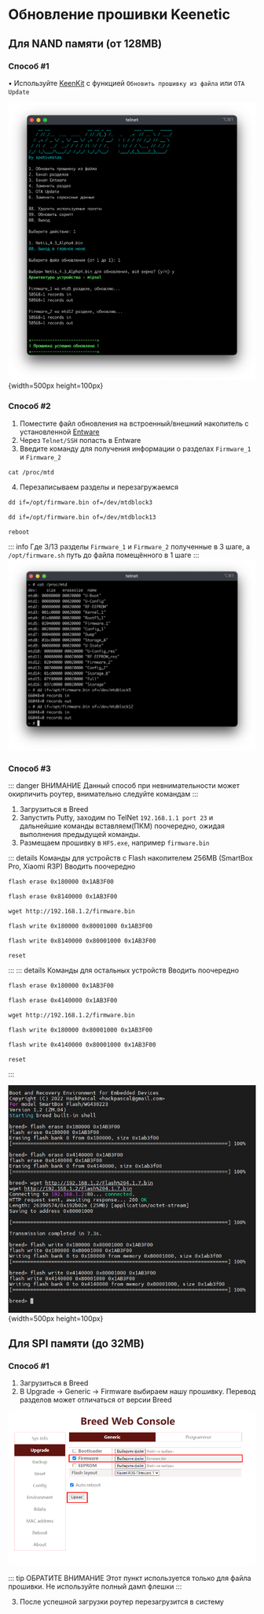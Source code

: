 # Обновление прошивки Keenetic

## Для NAND памяти (от 128MB)

### Способ #1 <Badge type="keenetic" text="Автоматический, рекомендуемый" />

• Используйте [KeenKit](/wiki/helpful/keenkit.md) с функцией `Обновить прошивку из файла` или `OTA Update`

![альтернативный текст](/public/assets/images/wiki/helpful/keenkit/update-firmware.png){width=500px height=100px}

### Способ #2 <Badge type="keenetic" text="Ручной" />

1. Поместите файл обновления на встроенный/внешний накопитель с установленной [Entware](/wiki/helpful/entware.md)
2. Через `Telnet/SSH` попасть в Entware
3. Введите команду для получения информации о разделах `Firmware_1` и `Firmware_2`

```shell
cat /proc/mtd
```

4. Перезаписываем разделы и перезагружаемся

```shell
dd if=/opt/firmware.bin of=/dev/mtdblock3
```

```shell
dd if=/opt/firmware.bin of=/dev/mtdblock13
```

```shell
reboot
```

::: info Где 3/13 разделы `Firmware_1` и `Firmware_2` полученные в 3 шаге, а `/opt/firmware.sh` путь до файла помещённого в 1 шаге
:::
![альтернативный текст](/public/assets/images/wiki/helpful/updateFirmware/manualUpdate.png)

### Способ #3 <Badge type="keenetic" text="Через Breed" />

::: danger ВНИМАНИЕ
Данный способ при невнимательности может окирпичить роутер, внимательно следуйте командам
:::

1. Загрузиться в Breed
2. Запустить Putty, заходим по TelNet `192.168.1.1 port 23` и дальнейшие команды вставляем(ПКМ) поочередно, ожидая
   выполнения предыдущей команды.
3. Размещаем прошивку в `HFS.exe`, например `firmware.bin`

::: details Команды для устройств с Flash накопителем 256MB (SmartBox Pro, Xiaomi R3P)
Вводить поочередно
```shell
flash erase 0x180000 0x1AB3F00
```
```shell
flash erase 0x8140000 0x1AB3F00
```
```shell
wget http://192.168.1.2/firmware.bin
```
```shell
flash write 0x180000 0x80001000 0x1AB3F00
```
```shell
flash write 0x8140000 0x80001000 0x1AB3F00
```
```shell
reset
```
:::
::: details Команды для остальных устройств
Вводить поочередно
```shell
flash erase 0x180000 0x1AB3F00
```
```shell
flash erase 0x4140000 0x1AB3F00
```
```shell
wget http://192.168.1.2/firmware.bin
```
```shell
flash write 0x180000 0x80001000 0x1AB3F00
```
```shell
flash write 0x4140000 0x80001000 0x1AB3F00
```
```shell
reset
```
:::

![альтернативный текст](/public/assets/images/wiki/helpful/updateFirmware/breedInstall.png){width=500px height=100px}

## Для SPI памяти (до 32MB)

### Способ #1 <Badge type="keenetic" text="Автоматический, рекомендуемый" />

1. Загрузиться в Breed
2. В Upgrade -> Generic -> Firmware выбираем нашу прошивку. Перевод разделов может отличаться от версии Breed

![альтернативный текст](/public/assets/images/wiki/helpful/updateFirmware/breedSPI.png)

::: tip ОБРАТИТЕ ВНИМАНИЕ
Этот пункт используется только для файла прошивки. Не используйте полный дамп флешки
:::

3. После успешной загрузки роутер перезагрузится в систему